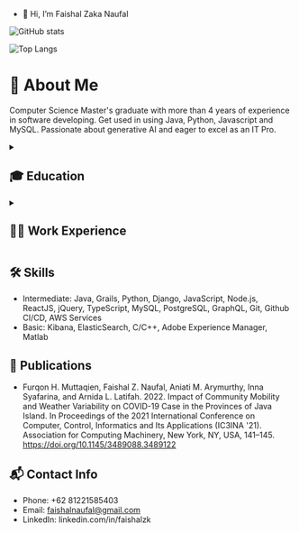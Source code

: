- 👋 Hi, I’m Faishal Zaka Naufal

![GitHub stats](https://github-readme-stats.vercel.app/api?username=faishalzk&show_icons=true&theme=radical)  

![Top Langs](https://github-readme-stats.vercel.app/api/top-langs/?username=faishalzk&show_icons=true&theme=radical)

# 💬 About Me

Computer Science Master's graduate with more than 4 years of experience in software developing. Get used in using Java, Python, Javascript and MySQL. Passionate about generative AI and eager to excel as an IT Pro.

<details> 
  <summary><h2>🎓 Education</h2></summary>
  
  <h3>University of Indonesia</h4>
  <ul>
    <li>Master of Computer Science (Aug 2020 - Sep 2023)</li>
    <li>Focus: Machine Learning, Image Processing using Generative AI</li>
    <li>GPA: 3.53</li>
    <li>Essay: Astronomical Image Denoising Using AttentionGAN</li>
  </ul>
  <h3>Bandung Institute of Technology</h4>
  <ul>
    <li>Bachelor of Science, Astronomy (Jul 2013 - Jul 2017)</li>
    <li>Focus: Computational Astronomy</li>
    <li>GPA: 3.53</li>
    <li>Essay: Asteroid Orbital Elements Calculation using Semi-definite Programming method</li>
    <li>Organization: Head Division of Internal Affair (Feb 2016 - Feb 2017), HIMASTRON ITB</li>
  </ul>
</details>

<details> 
  <summary><h2>👨‍💻 Work Experience</h2></summary>
  
  <h3>Full Stack Developer at KoinWorks | Dec 2021 - Present</h4>
  <ul>
    <li>Part of Innovation Lab's KoinWorks Strategy team, to bring internal disruption to KoinWorks CORE Business</li>
    <li>Create end-to-end web products to increase new business opportunities in KoinWorks</li>
    <li>Create, test and optimize web services on the back-end and front-end side, create and test REST API, generally using Node.js and Python</li>
    <li>Create proof of concept based on stakeholders requirements</li>
    <li>Create git repository and deploy code to several environments (eg. dev, staging, production)</li>
    <li>Do data analysis and machine learning technique to process user's data</li>
    <li>Implement 3rd party APIs: Hasura, Powercred</li>
  </ul>
  <h3>Freelance Backend Developer at SmesHub | May 2022 - Aug 2022</h4>
  <ul>
    <li>Create, test and optimize web services on the back-end side</li>
    <li>Collaborate with front-end developers, coding and debugging, troubleshoot and debug applications</li>
    <li>Generally use ReactJS to work with the application</li>
  </ul>
  <h3>Backend Developer at Fairtech Pte, Ltd. | Nov 2018 - Dec 2021</h4>
  <ul>
    <li>Create, test and optimize web services on the back-end side</li>
    <li>Collaborate with front-end developers, coding and debugging, troubleshoot and debug applications</li>
    <li>Generally use Grails Framework to work with the application</li>
  </ul>
</details>

## 🛠 Skills

- Intermediate: Java, Grails, Python, Django, JavaScript, Node.js, ReactJS, jQuery, TypeScript, MySQL, PostgreSQL, GraphQL, Git, Github CI/CD, AWS Services
- Basic: Kibana, ElasticSearch, C/C++, Adobe Experience Manager, Matlab

## 🔬 Publications
- Furqon H. Muttaqien, Faishal Z. Naufal, Aniati M. Arymurthy, Inna Syafarina, and Arnida L. Latifah. 2022. Impact of Community Mobility and Weather Variability on COVID-19 Case in the Provinces of Java Island. In Proceedings of the 2021 International Conference on Computer, Control, Informatics and Its Applications (IC3INA '21). Association for Computing Machinery, New York, NY, USA, 141–145. https://doi.org/10.1145/3489088.3489122

## 📬 Contact Info

- Phone: +62 81221585403
- Email: faishalnaufal@gmail.com
- LinkedIn: linkedin.com/in/faishalzk

<!---
faishalzk/faishalzk is a ✨ special ✨ repository because its `README.md` (this file) appears on your GitHub profile.
You can click the Preview link to take a look at your changes.
--->
